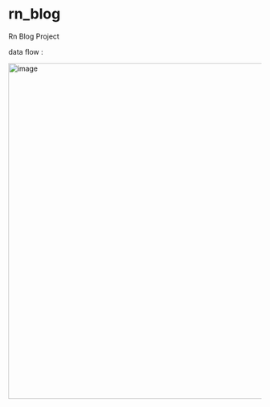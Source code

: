 # rn_blog
Rn Blog Project

data flow : 


<img width="668" alt="image" src="https://github.com/a86485563/rn_blog/assets/16485492/24fdf085-dfe3-4814-92d9-a28eeb3c05c5">

